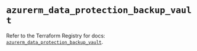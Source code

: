 # `azurerm_data_protection_backup_vault`

Refer to the Terraform Registry for docs: [`azurerm_data_protection_backup_vault`](https://registry.terraform.io/providers/hashicorp/azurerm/4.3.0/docs/resources/data_protection_backup_vault).
